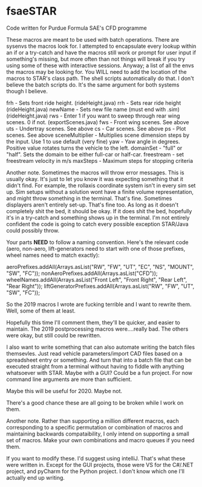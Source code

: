 # fsaeSTAR
Code written for Purdue Formula SAE's CFD programme

These macros are meant to be used with batch operations. There are sysenvs the macros look for. I attempted to encapsulate every lookup within an if or a try-catch and have the macros still work or prompt for user input if something's missing, but more often than not things will break if you try using some of these with interactive sessions. Anyway; a list of all the envs the macros may be looking for. You WILL need to add the location of the macros to STAR's class path. The shell scripts automatically do that. I don't believe the batch scripts do. It's the same argument for both systems though I believe.


frh - Sets front ride height. (rideHeight.java)
rrh - Sets rear ride height (rideHeight.java)
newName - Sets new file name (must end with .sim) (rideHeight.java)
rws - Enter 1 if you want to sweep through rear wing scenes. 0 if not. (exportScenes.java)
fws - Front wing scenes. See above
uts - Undertray scenes. See above
cs - Car scenes. See above
ps - Plot scenes. See above
sceneMultiplier - Multiplies scene dimension steps by the input. Use 1 to use default (very fine)
yaw - Yaw angle in degrees. Positive value rotates turns the vehicle to the left.
domainSet - "full" or "half". Sets the domain to be either full-car or half-car.
freestream - set freestream velocity in m/s
maxSteps - Maximum steps for stopping criteria


Another note. Sometimes the macros will throw error messages. This is usually okay. It's just to let you know it was expecting something that it didn't find. For example, the rollaxis coordinate system isn't in every sim set up. Sim setups without a solution wont have a finite volume representation, and might throw something in the terminal. That's fine. Sometimes displayers aren't entirely set-up. That's fine too. As long as it doesn't completely shit the bed, it should be okay. If it does shit the bed, hopefully it's in a try-catch and something shows up in the terminal. I'm not entirely confident the code is going to catch every possible exception STAR/Java could possibly throw.

Your parts ****NEED**** to follow a naming convention. Here's the relevant code (aero, non-aero, lift-generators need to start with one of those prefixes, wheel names need to match exactly):

aeroPrefixes.addAll(Arrays.asList("RW", "FW", "UT", "EC", "NS", "MOUNT", "SW", "FC"));
nonAeroPrefixes.addAll(Arrays.asList("CFD"));
wheelNames.addAll(Arrays.asList("Front Left", "Front Right", "Rear Left", "Rear Right"));
liftGeneratorPrefixes.addAll(Arrays.asList("RW", "FW", "UT", "SW", "FC"));


So the 2019 macros I wrote are fucking terrible and I want to rewrite them. Well, some of them at least.

Hopefully this time I'll comment them, they'll be quicker, and easier to maintain. The 2019 postprocessing macros were....really bad. The others were okay, but still could be rewritten.

I also want to write something that can also automate writing the batch files themsevles. Just read vehicle parameters/import CAD files based on a spreadsheet entry or something. And turn that into a batch file that can be executed straight from a terminal without having to fiddle with anything whatsoever with STAR. Maybe with a GUI? Could be a fun project. For now command line arguments are more than sufficient.

Maybe this will be useful for 2020. Maybe not.

There's a good chance these are all going to be broken while I work on them.

Another note. Rather than supporting a million different macros, each corresponding to a specific permutation or combination of macros and maintaining backwards compataibility, I only intend on supporting a small set of macros. Make your own combinations and macro queues if you need them.

If you want to modify these. I'd suggest using intelliJ. That's what these were written in. Except for the GUI projects, those were VS for the C#/.NET project, and pyCharm for the Python project. I don't know which one I'll actually end up writing.
